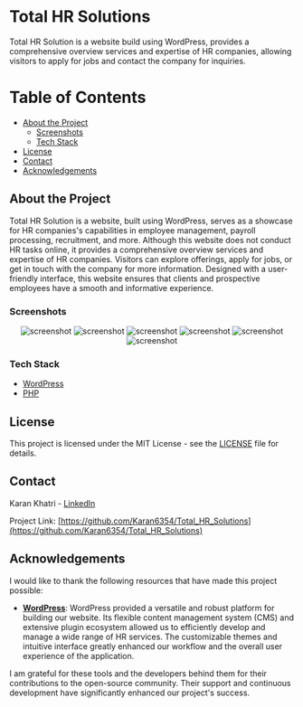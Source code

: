 <div align="">

  <h1>Total HR Solutions</h1>
  
  <p>
    Total HR Solution is a website build using WordPress, provides a comprehensive overview services and expertise of HR companies, allowing visitors to apply for jobs and contact the company for inquiries.
  
<br />

<!-- Table of Contents -->
# Table of Contents

- [About the Project](#about-the-project)
  * [Screenshots](#screenshots)
  * [Tech Stack](#tech-stack)
- [License](#license)
- [Contact](#contact)
- [Acknowledgements](#acknowledgements)
  

<!-- About the Project -->
## About the Project

Total HR Solution is a website, built using WordPress, serves as a showcase for HR companies's capabilities in employee management, payroll processing, recruitment, and more. Although this website does not conduct HR tasks online, it provides a comprehensive overview services and expertise of HR companies. Visitors can explore offerings, apply for jobs, or get in touch with the company for more information. Designed with a user-friendly interface, this website ensures that clients and prospective employees have a smooth and informative experience.


<!-- Screenshots -->
### Screenshots
<div align="center"> 
  <img src="Snapshots/Home_page.png" alt="screenshot" />
  <img src="Snapshots/Home_page_2.png" alt="screenshot" />
  <img src="Snapshots/Who_we_are_page.png" alt="screenshot" />
  <img src="Snapshots/Services.png" alt="screenshot" />
  <img src="Snapshots/Career_page.png" alt="screenshot" />
  <img src="Snapshots/Contact_us_page.png" alt="screenshot" />
</div>

<!-- TechStack -->
### Tech Stack

  <ul>
    <li><a href="https://wordpress.org/">WordPress</a></li>
    <li><a href="https://www.php.net/">PHP</a></li>
  </ul>

<!-- License -->
## License

This project is licensed under the MIT License - see the [LICENSE](LICENSE) file for details.


<!-- Contact -->
## Contact

Karan Khatri - [LinkedIn](https://www.linkedin.com/in/karan-r-khatri/)


Project Link: [https://github.com/Karan6354/Total_HR_Solutions](https://github.com/Karan6354/Total_HR_Solutions)


<!-- Acknowledgments -->
## Acknowledgements

I would like to thank the following resources that have made this project possible:

- **[WordPress](https://wordpress.org/)**: WordPress provided a versatile and robust platform for building our website. Its flexible content management system (CMS) and extensive plugin ecosystem allowed us to efficiently develop and manage a wide range of HR services. The customizable themes and intuitive interface greatly enhanced our workflow and the overall user experience of the application.

I am grateful for these tools and the developers behind them for their contributions to the open-source community. Their support and continuous development have significantly enhanced our project's success.

